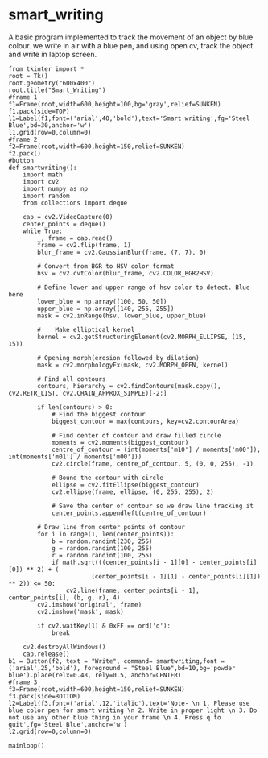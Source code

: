 # smart_writing
A basic program implemented to track the movement of an object by blue colour.
we write in air with a blue pen, and using open cv, track the object and write in laptop screen. 
	
	
	
	
	from tkinter import *
	root = Tk()
	root.geometry("600x400")
	root.title("Smart_Writing")
	#frame 1
	f1=Frame(root,width=600,height=100,bg='gray',relief=SUNKEN)
	f1.pack(side=TOP)
	l1=Label(f1,font=('arial',40,'bold'),text='Smart writing',fg='Steel Blue',bd=30,anchor='w')
	l1.grid(row=0,column=0)
	#frame 2
	f2=Frame(root,width=600,height=150,relief=SUNKEN)
	f2.pack()
	#button
	def smartwriting():
    	import math
    	import cv2
    	import numpy as np
    	import random
    	from collections import deque

    	cap = cv2.VideoCapture(0)
    	center_points = deque()
    	while True:
        	_, frame = cap.read()
        	frame = cv2.flip(frame, 1)
        	blur_frame = cv2.GaussianBlur(frame, (7, 7), 0)

        	# Convert from BGR to HSV color format
        	hsv = cv2.cvtColor(blur_frame, cv2.COLOR_BGR2HSV)

        	# Define lower and upper range of hsv color to detect. Blue here
        	lower_blue = np.array([100, 50, 50])
        	upper_blue = np.array([140, 255, 255])
        	mask = cv2.inRange(hsv, lower_blue, upper_blue)

        	#	 Make elliptical kernel
        	kernel = cv2.getStructuringElement(cv2.MORPH_ELLIPSE, (15, 15))

	        # Opening morph(erosion followed by dilation)
    	    mask = cv2.morphologyEx(mask, cv2.MORPH_OPEN, kernel)
		
        	# Find all contours
        	contours, hierarchy = cv2.findContours(mask.copy(), cv2.RETR_LIST, cv2.CHAIN_APPROX_SIMPLE)[-2:]

        	if len(contours) > 0:
            	# Find the biggest contour
            	biggest_contour = max(contours, key=cv2.contourArea)

            	# Find center of contour and draw filled circle
            	moments = cv2.moments(biggest_contour)
            	centre_of_contour = (int(moments['m10'] / moments['m00']), int(moments['m01'] / moments['m00']))
            	cv2.circle(frame, centre_of_contour, 5, (0, 0, 255), -1)

            	# Bound the contour with circle
            	ellipse = cv2.fitEllipse(biggest_contour)
            	cv2.ellipse(frame, ellipse, (0, 255, 255), 2)

            	# Save the center of contour so we draw line tracking it
            	center_points.appendleft(centre_of_contour)

        	# Draw line from center points of contour
        	for i in range(1, len(center_points)):
            	b = random.randint(230, 255)
            	g = random.randint(100, 255)
            	r = random.randint(100, 255)
            	if math.sqrt(((center_points[i - 1][0] - center_points[i][0]) ** 2) + (
                 	       (center_points[i - 1][1] - center_points[i][1]) ** 2)) <= 50:
                	cv2.line(frame, center_points[i - 1], center_points[i], (b, g, r), 4)
        	cv2.imshow('original', frame)
        	cv2.imshow('mask', mask)

        	if cv2.waitKey(1) & 0xFF == ord('q'):
            	break

    	cv2.destroyAllWindows()
    	cap.release()
	b1 = Button(f2, text = "Write", command= smartwriting,font =('arial',25,'bold'), foreground = "Steel Blue",bd=10,bg='powder blue').place(relx=0.48, rely=0.5, anchor=CENTER)
	#frame 3
	f3=Frame(root,width=600,height=150,relief=SUNKEN)
	f3.pack(side=BOTTOM)
	l2=Label(f3,font=('arial',12,'italic'),text='Note- \n 1. Please use blue color pen for smart writing \n 2. Write in proper light \n 3. Do not use any other blue thing in your frame \n 4. Press q to quit',fg='Steel Blue',anchor='w')
	l2.grid(row=0,column=0)

	mainloop()
